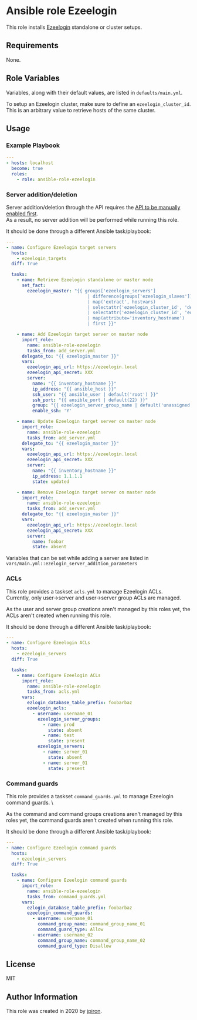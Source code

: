 # Ansible role Ezeelogin

This role installs [Ezeelogin](https://www.ezeelogin.com/) standalone or cluster setups.

## Requirements

None.

## Role Variables

Variables, along with their default values, are listed in `defaults/main.yml`.

To setup an Ezeelogin cluster, make sure to define an `ezeelogin_cluster_id`.\
This is an arbitrary value to retrieve hosts of the same cluster.

## Usage

### Example Playbook

```yaml
---
- hosts: localhost
  become: true
  roles:
    - role: ansible-role-ezeelogin
```

### Server addition/deletion

Server addition/deletion through the API requires the [API to be manually enabled first](https://www.ezeelogin.com/kb/article/add-update-delete-servers-through-ezeelogin-api-257.html).\
As a result, no server addition will be performed while running this role.

It should be done through a different Ansible task/playbook:

```yaml
---
- name: Configure Ezeelogin target servers
  hosts:
    - ezeelogin_targets
  diff: True

  tasks:
    - name: Retrieve Ezeelogin standalone or master node
      set_fact:
        ezeelogin_master: "{{ groups['ezeelogin_servers']
                               | difference(groups['ezeelogin_slaves'])
                               | map('extract', hostvars)
                               | selectattr('ezeelogin_cluster_id', 'defined')
                               | selectattr('ezeelogin_cluster_id', 'equalto', ezeelogin_cluster_id)
                               | map(attribute='inventory_hostname')
                               | first }}"

    - name: Add Ezeelogin target server on master node
      import_role:
        name: ansible-role-ezeelogin
        tasks_from: add_server.yml
      delegate_to: "{{ ezeelogin_master }}"
      vars:
        ezeelogin_api_url: https://ezeelogin.local
        ezeelogin_api_secret: XXX
        server:
          name: "{{ inventory_hostname }}"
          ip_address: "{{ ansible_host }}"
          ssh_user: "{{ ansible_user | default('root') }}"
          ssh_port: "{{ ansible_port | default(22) }}"
          group: "{{ ezeelogin_server_group_name | default('unassigned') }}"
          enable_ssh: 'Y'

    - name: Update Ezeelogin target server on master node
      import_role:
        name: ansible-role-ezeelogin
        tasks_from: add_server.yml
      delegate_to: "{{ ezeelogin_master }}"
      vars:
        ezeelogin_api_url: https://ezeelogin.local
        ezeelogin_api_secret: XXX
        server:
          name: "{{ inventory_hostname }}"
          ip_address: 1.1.1.1
          state: updated

    - name: Remove Ezeelogin target server on master node
      import_role:
        name: ansible-role-ezeelogin
        tasks_from: add_server.yml
      delegate_to: "{{ ezeelogin_master }}"
      vars:
        ezeelogin_api_url: https://ezeelogin.local
        ezeelogin_api_secret: XXX
        server:
          name: foobar
          state: absent
```

Variables that can be set while adding a server are listed in `vars/main.yml::ezelogin_server_addition_parameters`

### ACLs

This role provides a taskset `acls.yml` to manage Ezeelogin ACLs. \
Currently, only user->server and user->server group ACLs are managed.

As the user and server group creations aren't managed by this roles yet, the ACLs aren't created when
running this role.

It should be done through a different Ansible task/playbook:

```yaml
---
- name: Configure Ezeelogin ACLs
  hosts:
    - ezeelogin_servers
  diff: True

  tasks:
    - name: Configure Ezeelogin ACLs
      import_role:
        name: ansible-role-ezeelogin
        tasks_from: acls.yml
      vars:
        ezlogin_database_table_prefix: foobarbaz
        ezeelogin_acls:
          - username: username_01
            ezeelogin_server_groups:
              - name: prod
                state: absent
              - name: test
                state: present
            ezeelogin_servers:
              - name: server_01
                state: absent
              - name: server_01
                state: present
```

### Command guards

This role provides a taskset `command_guards.yml` to manage Ezeelogin command guards. \

As the command and command groups creations aren't managed by this roles yet, the command guards aren't created when
running this role.

It should be done through a different Ansible task/playbook:

```yaml
---
- name: Configure Ezeelogin command guards
  hosts:
    - ezeelogin_servers
  diff: True

  tasks:
    - name: Configure Ezeelogin command guards
      import_role:
        name: ansible-role-ezeelogin
        tasks_from: command_guards.yml
      vars:
        ezlogin_database_table_prefix: foobarbaz
        ezeelogin_command_guards:
          - username: username_01
            command_group_name: command_group_name_01
            command_guard_type: Allow
          - username: username_02
            command_group_name: command_group_name_02
            command_guard_type: Disallow
```

## License

MIT

## Author Information

This role was created in 2020 by [jpiron](https://github.com/jpiron).
